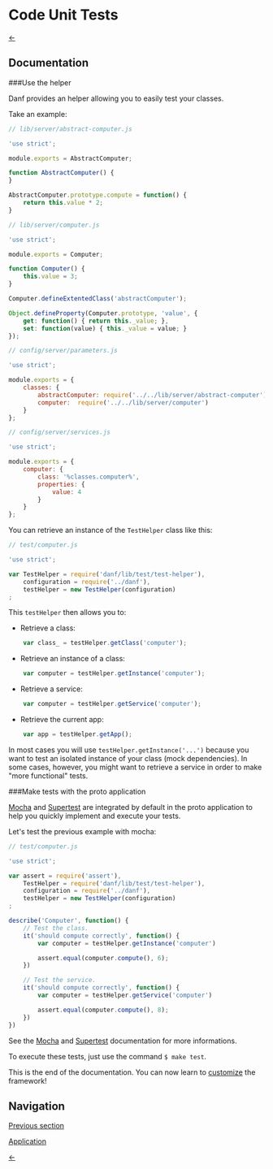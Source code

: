 Code Unit Tests
===============

[←](index.md)

Documentation
-------------

###Use the helper

Danf provides an helper allowing you to easily test your classes.

Take an example:

```javascript
// lib/server/abstract-computer.js

'use strict';

module.exports = AbstractComputer;

function AbstractComputer() {
}

AbstractComputer.prototype.compute = function() {
    return this.value * 2;
}
```

```javascript
// lib/server/computer.js

'use strict';

module.exports = Computer;

function Computer() {
    this.value = 3;
}

Computer.defineExtentedClass('abstractComputer');

Object.defineProperty(Computer.prototype, 'value', {
    get: function() { return this._value; },
    set: function(value) { this._value = value; }
});
```

```javascript
// config/server/parameters.js

'use strict';

module.exports = {
    classes: {
        abstractComputer: require('../../lib/server/abstract-computer'),
        computer:  require('../../lib/server/computer')
    }
};
```

```javascript
// config/server/services.js

'use strict';

module.exports = {
    computer: {
        class: '%classes.computer%',
        properties: {
            value: 4
        }
    }
};
```
You can retrieve an instance of the `TestHelper` class like this:

```javascript
// test/computer.js

'use strict';

var TestHelper = require('danf/lib/test/test-helper'),
    configuration = require('../danf'),
    testHelper = new TestHelper(configuration)
;
```

This `testHelper` then allows you to:

* Retrieve a class:
```javascript
    var class_ = testHelper.getClass('computer');
```

* Retrieve an instance of a class:
```javascript
    var computer = testHelper.getInstance('computer');
```

* Retrieve a service:
```javascript
    var computer = testHelper.getService('computer');
```

* Retrieve the current app:
```javascript
    var app = testHelper.getApp();
```

In most cases you will use `testHelper.getInstance('...')` because you want to test an isolated instance of your class (mock dependencies). In some cases, however, you might want to retrieve a service in order to make "more functional" tests.

###Make tests with the proto application

[Mocha](https://github.com/mochajs/mocha) and [Supertest](https://github.com/tj/supertest) are integrated by default in the proto application to help you quickly implement and execute your tests.

Let's test the previous example with mocha:

```javascript
// test/computer.js

'use strict';

var assert = require('assert'),
    TestHelper = require('danf/lib/test/test-helper'),
    configuration = require('../danf'),
    testHelper = new TestHelper(configuration)
;

describe('Computer', function() {
    // Test the class.
    it('should compute correctly', function() {
        var computer = testHelper.getInstance('computer')

        assert.equal(computer.compute(), 6);
    })

    // Test the service.
    it('should compute correctly', function() {
        var computer = testHelper.getService('computer')

        assert.equal(computer.compute(), 8);
    })
})
```

See the [Mocha](https://github.com/mochajs/mocha) and [Supertest](https://github.com/tj/supertest) documentation for more informations.

To execute these tests, just use the command `$ make test`.

This is the end of the documentation. You can now learn to [customize](../customize/index.md) the framework!

Navigation
----------

[Previous section](ajax-app.md)

[Application](../test/tests.md)

[←](index.md)